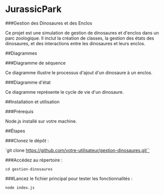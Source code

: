 # JurassicPark

###Gestion des Dinosaures et des Enclos

Ce projet est une simulation de gestion de dinosaures et d'enclos dans un parc zoologique. Il inclut la création de classes, la gestion des états des dinosaures, et des interactions entre les dinosaures et leurs enclos.

##Diagrammes

###Diagramme de séquence

Ce diagramme illustre le processus d'ajout d'un dinosaure à un enclos.

###Diagramme d'état

Ce diagramme représente le cycle de vie d'un dinosaure. 

##Installation et utilisation

###Prérequis

Node.js installé sur votre machine.

##Étapes

###Clonez le dépôt :

`git clone https://github.com/votre-utilisateur/gestion-dinosaures.git``

###Accédez au répertoire :

`cd gestion-dinosaures`

###Lancez le fichier principal pour tester les fonctionnalités :

`node index.js`